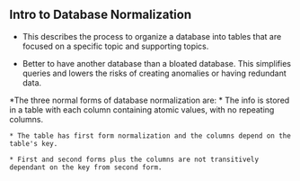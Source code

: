 ## Intro to Database Normalization

* This describes the process to organize a database into tables that are focused on a specific topic and supporting topics. 

* Better to have another database than a bloated database. This simplifies queries and lowers the risks of creating anomalies or having redundant data. 

*The three normal forms of database normalization are:
    * The info is stored in a table with each column containing atomic values, with no repeating columns.

    * The table has first form normalization and the columns depend on the table's key.
    
    * First and second forms plus the columns are not transitively dependant on the key from second form.